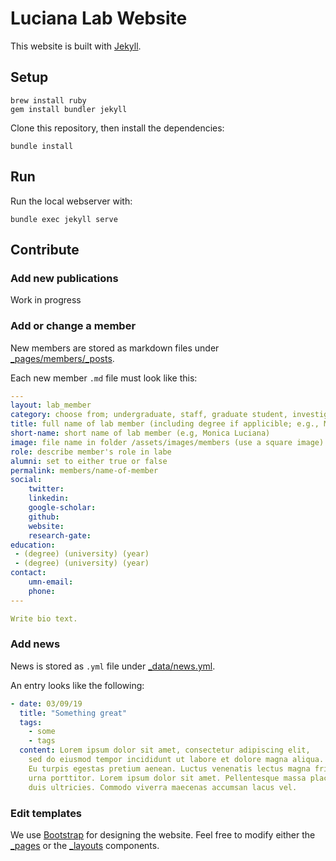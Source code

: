 # Luciana Lab Website

This website is built with [Jekyll](https://jekyllrb.com/).

## Setup

```
brew install ruby
gem install bundler jekyll
```

Clone this repository, then install the dependencies:

```
bundle install
```

## Run

Run the local webserver with:

```
bundle exec jekyll serve
```

## Contribute

### Add new publications
Work in progress
### Add or change a member

New members are stored as markdown files under [_pages/members/_posts](_pages/members/_posts).

Each new member `.md` file must look like this:

``` yaml
---
layout: lab_member
category: choose from; undergraduate, staff, graduate student, investigator, postdoc
title: full name of lab member (including degree if applicible; e.g., Monica Luciana, PhD)
short-name: short name of lab member (e.g, Monica Luciana)
image: file name in folder /assets/images/members (use a square image)
role: describe member's role in labe
alumni: set to either true or false
permalink: members/name-of-member
social:
    twitter: 
    linkedin: 
    google-scholar: 
    github:
    website: 
    research-gate: 
education:
 - (degree) (university) (year)
 - (degree) (university) (year)
contact:
    umn-email: 
    phone: 
---

Write bio text.

```

### Add news

News is stored as `.yml` file under [_data/news.yml](_data/news.yml).

An entry looks like the following:

```yaml
- date: 03/09/19
  title: "Something great"
  tags:
    - some
    - tags
  content: Lorem ipsum dolor sit amet, consectetur adipiscing elit,
    sed do eiusmod tempor incididunt ut labore et dolore magna aliqua.
    Eu turpis egestas pretium aenean. Luctus venenatis lectus magna fringilla
    urna porttitor. Lorem ipsum dolor sit amet. Pellentesque massa placerat
    duis ultricies. Commodo viverra maecenas accumsan lacus vel.
```

### Edit templates

We use [Bootstrap](https://getbootstrap.com/) for designing the website. Feel free to modify either the [_pages](_pages/) or the [_layouts](_layouts/) components.
